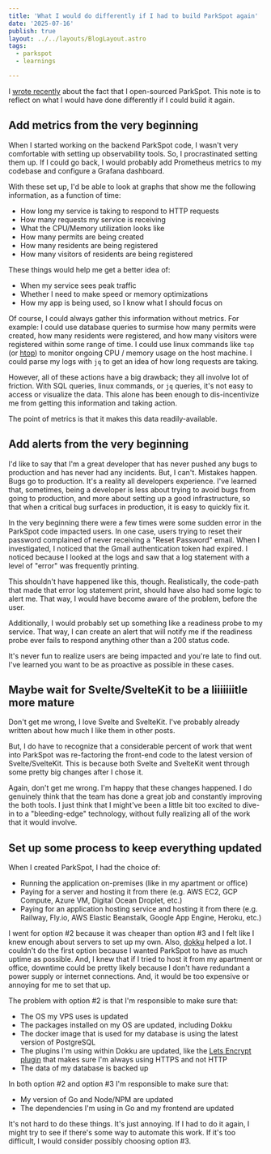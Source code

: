 ```yaml
---
title: 'What I would do differently if I had to build ParkSpot again'
date: '2025-07-16'
publish: true
layout: ../../layouts/BlogLayout.astro
tags:
  - parkspot
  - learnings

---
```


I [wrote recently](/posts/open-sourcing-parkspot/) about the fact that I open-sourced ParkSpot. This note is to reflect on what I would have done differently if I could build it again.

## Add metrics from the very beginning

When I started working on the backend ParkSpot code, I wasn't very comfortable with setting up observability tools. So, I procrastinated setting them up. If I could go back, I would probably add Prometheus metrics to my codebase and configure a Grafana dashboard.

With these set up, I'd be able to look at graphs that show me the following information, as a function of time:

- How long my service is taking to respond to HTTP requests
- How many requests my service is receiving
- What the CPU/Memory utilization looks like
- How many permits are being created
- How many residents are being registered
- How many visitors of residents are being registered

These things would help me get a better idea of:

- When my service sees peak traffic
- Whether I need to make speed or memory optimizations
- How my app is being used, so I know what I should focus on

Of course, I could always gather this information without metrics. For example: I could use database queries to surmise how many permits were created, how many residents were registered, and how many visitors were registered within some range of time. I could use linux commands like `top` (or [htop](https://htop.dev/)) to monitor ongoing CPU / memory usage on the host machine. I could parse my logs with `jq` to get an idea of how long requests are taking.

However, all of these actions have a big drawback; they all involve lot of friction. With SQL queries, linux commands, or `jq` queries, it's not easy to access or visualize the data. This alone has been enough to dis-incentivize me from getting this information and taking action.

The point of metrics is that it makes this data readily-available.

## Add alerts from the very beginning

I'd like to say that I'm a great developer that has never pushed any bugs to production and has never had any incidents. But, I can't. Mistakes happen. Bugs go to production. It's a reality all developers experience. I've learned that, sometimes, being a developer is less about trying to avoid bugs from going to production, and more about setting up a good infrastructure, so that when a critical bug surfaces in production, it is easy to quickly fix it.

In the very beginning there were a few times were some sudden error in the ParkSpot code impacted users. In one case, users trying to reset their password complained of never receiving a "Reset Password" email. When I investigated, I noticed that the Gmail authentication token had expired. I noticed because I looked at the logs and saw that a log statement with a level of "error" was frequently printing.

This shouldn't have happened like this, though. Realistically, the code-path that made that error log statement print, should have also had some logic to alert me. That way, I would have become aware of the problem, before the user.

Additionally, I would probably set up something like a readiness probe to my service. That way, I can create an alert that will notify me if the readiness probe ever fails to respond anything other than a 200 status code.

It's never fun to realize users are being impacted and you're late to find out. I've learned you want to be as proactive as possible in these cases.

## Maybe wait for Svelte/SvelteKit to be a liiiiiiitle more mature

Don't get me wrong, I love Svelte and SvelteKit. I've probably already written about how much I like them in other posts.

But, I do have to recognize that a considerable percent of work that went into ParkSpot was re-factoring the front-end code to the latest version of Svelte/SvelteKit. This is because both Svelte and SvelteKit went through some pretty big changes after I chose it.

Again, don't get me wrong. I'm happy that these changes happened. I do genuinely think that the team has done a great job and constantly improving the both tools. I just think that I might've been a little bit too excited to dive-in to a "bleeding-edge" technology, without fully realizing all of the work that it would involve.

## Set up some process to keep everything updated

When I created ParkSpot, I had the choice of:

- Running the application on-premises (like in my apartment or office)
- Paying for a server and hosting it from there (e.g. AWS EC2, GCP Compute, Azure VM, Digital Ocean Droplet, etc.)
- Paying for an application hosting service and hosting it from there (e.g. Railway, Fly.io, AWS Elastic Beanstalk, Google App Engine, Heroku, etc.)

I went for option #2 because it was cheaper than option #3 and I felt like I knew enough about servers to set up my own. Also, [dokku](/posts/what-is-dokku/) helped a lot. I couldn't do the first option because I wanted ParkSpot to have as much uptime as possible. And, I knew that if I tried to host it from my apartment or office, downtime could be pretty likely because I don't have redundant a power supply or internet connections. And, it would be too expensive or annoying for me to set that up.

The problem with option #2 is that I'm responsible to make sure that:

- The OS my VPS uses is updated
- The packages installed on my OS are updated, including Dokku
- The docker image that is used for my database is using the latest version of PostgreSQL
- The plugins I'm using within Dokku are updated, like the [Lets Encrypt plugin](/posts/how-to-setup-https-in-dokku/) that makes sure I'm always using HTTPS and not HTTP
- The data of my database is backed up

In both option #2 and option #3 I'm responsible to make sure that:

- My version of Go and Node/NPM are updated
- The dependencies I'm using in Go and my frontend are updated

It's not hard to do these things. It's just annoying. If I had to do it again, I might try to see if there's some way to automate this work. If it's too difficult, I would consider possibly choosing option #3.
